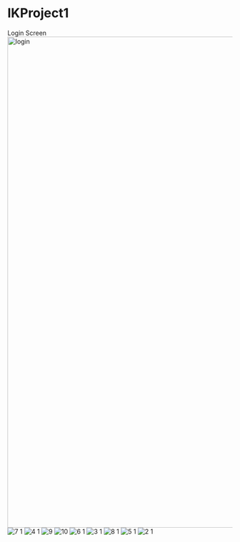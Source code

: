 # IKProject1
Login Screen
<img width="1100" alt="login" src="https://github.com/user-attachments/assets/c652b0a4-012f-47b2-a28d-f9664f1e3a9c">
![7 1](https://github.com/user-attachments/assets/4798e028-7e2d-4ebd-9ad8-ce5dbc2330af)
![4 1](https://github.com/user-attachments/assets/5ff4c3ae-8b85-4764-8181-56baa44ea88f)
![9](https://github.com/user-attachments/assets/be529c86-c8c4-4205-97c2-3ca53b28a226)
![10](https://github.com/user-attachments/assets/716764dc-ca52-427a-80de-972499dacc56)
![6 1](https://github.com/user-attachments/assets/8a4f9f46-3e8c-4760-a0dc-44ea93257c8d)
![3 1](https://github.com/user-attachments/assets/2e1dd8ce-d22b-4132-bb33-d37588f334eb)
![8 1](https://github.com/user-attachments/assets/b1b3e546-cc41-4f42-8b99-6e29b51c7b5e)
![5 1](https://github.com/user-attachments/assets/aafea160-b402-462e-b689-b21f71174d9e)
![2 1](https://github.com/user-attachments/assets/cbdeee0c-a995-425c-8f7f-aa26b5b0f666)
